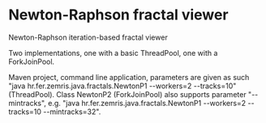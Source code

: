 # Newton-Raphson fractal viewer
Newton-Raphson iteration-based fractal viewer

Two implementations, one with a basic ThreadPool, one with a ForkJoinPool.

Maven project, command line application, parameters are given as such "java hr.fer.zemris.java.fractals.NewtonP1 --workers=2 --tracks=10" (ThreadPool).
Class NewtonP2 (ForkJoinPool) also supports parameter "--mintracks", e.g. "java hr.fer.zemris.java.fractals.NewtonP1 --workers=2 --tracks=10 --mintracks=32".
